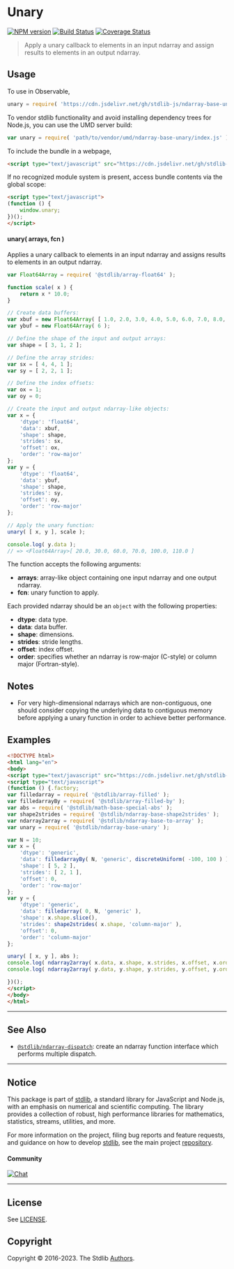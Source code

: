 <!--

@license Apache-2.0

Copyright (c) 2021 The Stdlib Authors.

Licensed under the Apache License, Version 2.0 (the "License");
you may not use this file except in compliance with the License.
You may obtain a copy of the License at

   http://www.apache.org/licenses/LICENSE-2.0

Unless required by applicable law or agreed to in writing, software
distributed under the License is distributed on an "AS IS" BASIS,
WITHOUT WARRANTIES OR CONDITIONS OF ANY KIND, either express or implied.
See the License for the specific language governing permissions and
limitations under the License.

-->

# Unary

[![NPM version][npm-image]][npm-url] [![Build Status][test-image]][test-url] [![Coverage Status][coverage-image]][coverage-url] <!-- [![dependencies][dependencies-image]][dependencies-url] -->

> Apply a unary callback to elements in an input ndarray and assign results to elements in an output ndarray.

<section class="intro">

</section>

<!-- /.intro -->



<section class="usage">

## Usage

To use in Observable,

```javascript
unary = require( 'https://cdn.jsdelivr.net/gh/stdlib-js/ndarray-base-unary@umd/browser.js' )
```

To vendor stdlib functionality and avoid installing dependency trees for Node.js, you can use the UMD server build:

```javascript
var unary = require( 'path/to/vendor/umd/ndarray-base-unary/index.js' )
```

To include the bundle in a webpage,

```html
<script type="text/javascript" src="https://cdn.jsdelivr.net/gh/stdlib-js/ndarray-base-unary@umd/browser.js"></script>
```

If no recognized module system is present, access bundle contents via the global scope:

```html
<script type="text/javascript">
(function () {
    window.unary;
})();
</script>
```

#### unary( arrays, fcn )

Applies a unary callback to elements in an input ndarray and assigns results to elements in an output ndarray.

<!-- eslint-disable max-len -->

```javascript
var Float64Array = require( '@stdlib/array-float64' );

function scale( x ) {
    return x * 10.0;
}

// Create data buffers:
var xbuf = new Float64Array( [ 1.0, 2.0, 3.0, 4.0, 5.0, 6.0, 7.0, 8.0, 9.0, 10.0, 11.0, 12.0 ] );
var ybuf = new Float64Array( 6 );

// Define the shape of the input and output arrays:
var shape = [ 3, 1, 2 ];

// Define the array strides:
var sx = [ 4, 4, 1 ];
var sy = [ 2, 2, 1 ];

// Define the index offsets:
var ox = 1;
var oy = 0;

// Create the input and output ndarray-like objects:
var x = {
    'dtype': 'float64',
    'data': xbuf,
    'shape': shape,
    'strides': sx,
    'offset': ox,
    'order': 'row-major'
};
var y = {
    'dtype': 'float64',
    'data': ybuf,
    'shape': shape,
    'strides': sy,
    'offset': oy,
    'order': 'row-major'
};

// Apply the unary function:
unary( [ x, y ], scale );

console.log( y.data );
// => <Float64Array>[ 20.0, 30.0, 60.0, 70.0, 100.0, 110.0 ]
```

The function accepts the following arguments:

-   **arrays**: array-like object containing one input ndarray and one output ndarray.
-   **fcn**: unary function to apply.

Each provided ndarray should be an `object` with the following properties:

-   **dtype**: data type.
-   **data**: data buffer.
-   **shape**: dimensions.
-   **strides**: stride lengths.
-   **offset**: index offset.
-   **order**: specifies whether an ndarray is row-major (C-style) or column major (Fortran-style).

</section>

<!-- /.usage -->

<section class="notes">

## Notes

-   For very high-dimensional ndarrays which are non-contiguous, one should consider copying the underlying data to contiguous memory before applying a unary function in order to achieve better performance.

</section>

<!-- /.notes -->

<section class="examples">

## Examples

<!-- eslint no-undef: "error" -->

```html
<!DOCTYPE html>
<html lang="en">
<body>
<script type="text/javascript" src="https://cdn.jsdelivr.net/gh/stdlib-js/random-base-discrete-uniform@umd/browser.js"></script>
<script type="text/javascript">
(function () {.factory;
var filledarray = require( '@stdlib/array-filled' );
var filledarrayBy = require( '@stdlib/array-filled-by' );
var abs = require( '@stdlib/math-base-special-abs' );
var shape2strides = require( '@stdlib/ndarray-base-shape2strides' );
var ndarray2array = require( '@stdlib/ndarray-base-to-array' );
var unary = require( '@stdlib/ndarray-base-unary' );

var N = 10;
var x = {
    'dtype': 'generic',
    'data': filledarrayBy( N, 'generic', discreteUniform( -100, 100 ) ),
    'shape': [ 5, 2 ],
    'strides': [ 2, 1 ],
    'offset': 0,
    'order': 'row-major'
};
var y = {
    'dtype': 'generic',
    'data': filledarray( 0, N, 'generic' ),
    'shape': x.shape.slice(),
    'strides': shape2strides( x.shape, 'column-major' ),
    'offset': 0,
    'order': 'column-major'
};

unary( [ x, y ], abs );
console.log( ndarray2array( x.data, x.shape, x.strides, x.offset, x.order ) );
console.log( ndarray2array( y.data, y.shape, y.strides, y.offset, y.order ) );

})();
</script>
</body>
</html>
```

</section>

<!-- /.examples -->

<!-- C interface documentation. -->



<!-- Section for related `stdlib` packages. Do not manually edit this section, as it is automatically populated. -->

<section class="related">

* * *

## See Also

-   <span class="package-name">[`@stdlib/ndarray-dispatch`][@stdlib/ndarray/dispatch]</span><span class="delimiter">: </span><span class="description">create an ndarray function interface which performs multiple dispatch.</span>

</section>

<!-- /.related -->


<section class="main-repo" >

* * *

## Notice

This package is part of [stdlib][stdlib], a standard library for JavaScript and Node.js, with an emphasis on numerical and scientific computing. The library provides a collection of robust, high performance libraries for mathematics, statistics, streams, utilities, and more.

For more information on the project, filing bug reports and feature requests, and guidance on how to develop [stdlib][stdlib], see the main project [repository][stdlib].

#### Community

[![Chat][chat-image]][chat-url]

---

## License

See [LICENSE][stdlib-license].


## Copyright

Copyright &copy; 2016-2023. The Stdlib [Authors][stdlib-authors].

</section>

<!-- /.stdlib -->

<!-- Section for all links. Make sure to keep an empty line after the `section` element and another before the `/section` close. -->

<section class="links">

[npm-image]: http://img.shields.io/npm/v/@stdlib/ndarray-base-unary.svg
[npm-url]: https://npmjs.org/package/@stdlib/ndarray-base-unary

[test-image]: https://github.com/stdlib-js/ndarray-base-unary/actions/workflows/test.yml/badge.svg?branch=main
[test-url]: https://github.com/stdlib-js/ndarray-base-unary/actions/workflows/test.yml?query=branch:main

[coverage-image]: https://img.shields.io/codecov/c/github/stdlib-js/ndarray-base-unary/main.svg
[coverage-url]: https://codecov.io/github/stdlib-js/ndarray-base-unary?branch=main

<!--

[dependencies-image]: https://img.shields.io/david/stdlib-js/ndarray-base-unary.svg
[dependencies-url]: https://david-dm.org/stdlib-js/ndarray-base-unary/main

-->

[chat-image]: https://img.shields.io/gitter/room/stdlib-js/stdlib.svg
[chat-url]: https://app.gitter.im/#/room/#stdlib-js_stdlib:gitter.im

[stdlib]: https://github.com/stdlib-js/stdlib

[stdlib-authors]: https://github.com/stdlib-js/stdlib/graphs/contributors

[umd]: https://github.com/umdjs/umd
[es-module]: https://developer.mozilla.org/en-US/docs/Web/JavaScript/Guide/Modules

[deno-url]: https://github.com/stdlib-js/ndarray-base-unary/tree/deno
[umd-url]: https://github.com/stdlib-js/ndarray-base-unary/tree/umd
[esm-url]: https://github.com/stdlib-js/ndarray-base-unary/tree/esm
[branches-url]: https://github.com/stdlib-js/ndarray-base-unary/blob/main/branches.md

[stdlib-license]: https://raw.githubusercontent.com/stdlib-js/ndarray-base-unary/main/LICENSE

<!-- <related-links> -->

[@stdlib/ndarray/dispatch]: https://github.com/stdlib-js/ndarray-dispatch/tree/umd

<!-- </related-links> -->

</section>

<!-- /.links -->
